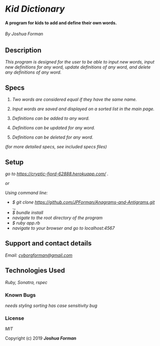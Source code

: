 # _Kid Dictionary_

#### A program for kids to add and define their own words.

###### By Joshua Forman

## Description

_This program is designed for the user to be able to input new words, input new definitions for any word, update definitions of any word, and delete any definitions of any word._


## Specs

1. _Two words are considered equal if they have the same name._

2. _Input words are saved and displayed on a sorted list in the main page._

3. _Definitions can be added to any word._

4. _Definitions can be updated for any word._

5. _Definitions can be deleted for any word._

_(for more detailed specs, see included specs files)_

## Setup

_go to https://cryptic-fjord-62888.herokuapp.com/ ._

_or_

_Using command line:_
* _$ git clone https://github.com/JPForman/Anagrams-and-Antigrams.git_ ._
* _$ bundle install_
* _navigate to the root directory of the program_
* _$ ruby app.rb_
* _navigate to your browser and go to localhost:4567_

## Support and contact details

_Email: [cyborgforman@gmail.com](mailto:cyborgforman@gmail.com)_

## Technologies Used

_Ruby, Sonatra, rspec_


### Known Bugs
_needs styling_
_sorting has case sensitivity bug_

### License

*MIT*

Copyright (c) 2019 **_Joshua Forman_**
